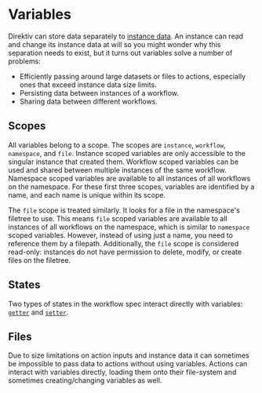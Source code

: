 # Variables

Direktiv can store data separately to [instance data](../instance-data/instance-data.md). An instance can read and change its instance data at will so you might wonder why this separation needs to exist, but it turns out variables solve a number of problems: 

* Efficiently passing around large datasets or files to actions, especially ones that exceed instance data size limits. 
* Persisting data between instances of a workflow.
* Sharing data between different workflows.

## Scopes

All variables belong to a scope. The scopes are `instance`, `workflow`, `namespace`, and `file`. Instance scoped variables are only accessible to the singular instance that created them. Workflow scoped variables can be used and shared between multiple instances of the same workflow. Namespace scoped variables are available to all instances of all workflows on the namespace. For these first three scopes, variables are identified by a name, and each name is unique within its scope.

The `file` scope is treated similarly. It looks for a file in the namespace's filetree to use. This means `file` scoped variables are available to all instances of all workflows on the namespace, which is similar to `namespace` scoped variables. However, instead of using just a name, you need to reference them by a filepath. Additionally, the `file` scope is considered read-only: instances do not have permission to delete, modify, or create files on the filetree.

## States

Two types of states in the workflow spec interact directly with variables: [`getter`](../workflow-yaml/getter.md) and [`setter`](../workflow-yaml/getter.md).

## Files 

Due to size limitations on action inputs and instance data it can sometimes be impossible to pass data to actions without using variables. Actions can interact with variables directly, loading them onto their file-system and sometimes creating/changing variables as well. 


